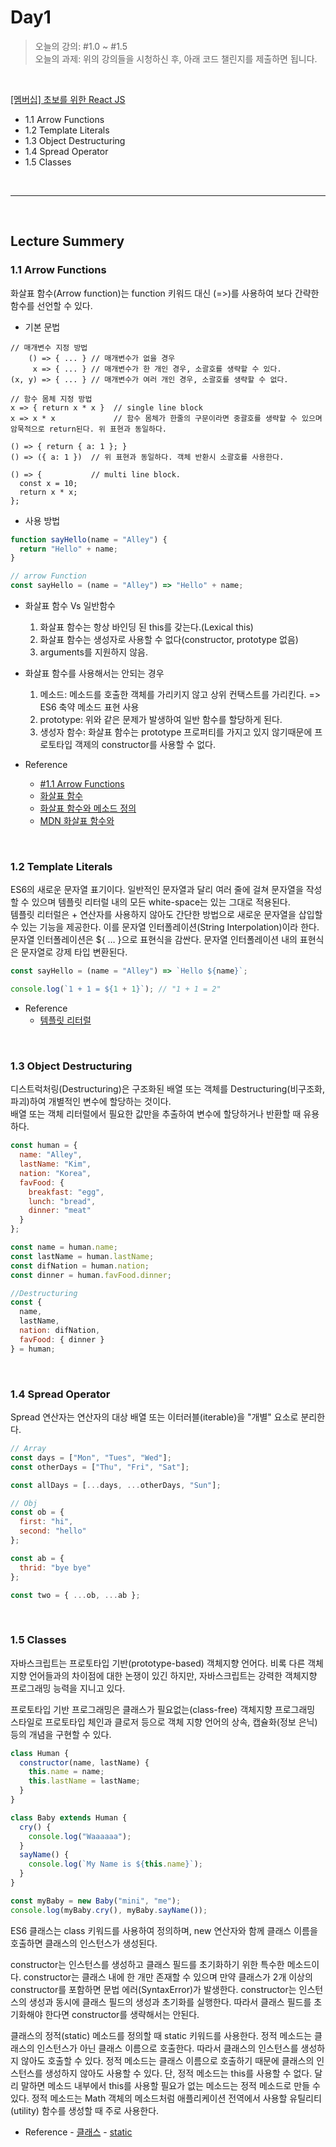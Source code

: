 # Day1

> 오늘의 강의: #1.0 ~ #1.5  
> 오늘의 과제: 위의 강의들을 시청하신 후, 아래 코드 챌린지를 제출하면 됩니다.

<br/>

[[멤버십] 초보를 위한 React JS](https://academy.nomadcoders.co/courses/436641/lectures/8467057)

- 1.1 Arrow Functions
- 1.2 Template Literals
- 1.3 Object Destructuring
- 1.4 Spread Operator
- 1.5 Classes

<br/>

---

<br/>

## Lecture Summery

### 1.1 Arrow Functions

화살표 함수(Arrow function)는 function 키워드 대신 (=>)를 사용하여 보다 간략한 함수를 선언할 수 있다.

- 기본 문법

```
// 매개변수 지정 방법
    () => { ... } // 매개변수가 없을 경우
     x => { ... } // 매개변수가 한 개인 경우, 소괄호를 생략할 수 있다.
(x, y) => { ... } // 매개변수가 여러 개인 경우, 소괄호를 생략할 수 없다.

// 함수 몸체 지정 방법
x => { return x * x }  // single line block
x => x * x             // 함수 몸체가 한줄의 구문이라면 중괄호를 생략할 수 있으며 암묵적으로 return된다. 위 표현과 동일하다.

() => { return { a: 1 }; }
() => ({ a: 1 })  // 위 표현과 동일하다. 객체 반환시 소괄호를 사용한다.

() => {           // multi line block.
  const x = 10;
  return x * x;
};
```

- 사용 방법

```javascript
function sayHello(name = "Alley") {
  return "Hello" + name;
}

// arrow Function
const sayHello = (name = "Alley") => "Hello" + name;
```

- 화살표 함수 Vs 일반함수

  1. 화살표 함수는 항상 바인딩 된 this를 갖는다.(Lexical this)
  2. 화살표 함수는 생성자로 사용할 수 없다(constructor, prototype 없음)
  3. arguments를 지원하지 않음.

- 화살표 함수를 사용해서는 안되는 경우

  1. 메소드: 메소드를 호출한 객체를 가리키지 않고 상위 컨택스트를 가리킨다. => ES6 축약 메소드 표현 사용
  2. prototype: 위와 같은 문제가 발생하여 일반 함수를 할당하게 된다.
  3. 생성자 함수: 화살표 함수는 prototype 프로퍼티를 가지고 있지 않기때문에 프로토타입 객제의 constructor를 사용할 수 없다.

- Reference
  - [#1.1 Arrow Functions](https://academy.nomadcoders.co/courses/436641/lectures/8467057)
  - [화살표 함수](https://poiemaweb.com/es6-arrow-function)
  - [화살표 함수와 메소드 정의](http://webframeworks.kr/tutorials/translate/arrow-function/)
  - [MDN 화살표 함수와](https://developer.mozilla.org/ko/docs/Web/JavaScript/Reference/Functions/%EC%95%A0%EB%A1%9C%EC%9A%B0_%ED%8E%91%EC%85%98)

<br/>

### 1.2 Template Literals

ES6의 새로운 문자열 표기이다. 일반적인 문자열과 달리 여러 줄에 걸쳐 문자열을 작성할 수 있으며 템플릿 리터럴 내의 모든 white-space는 있는 그대로 적용된다.  
템플릿 리터럴은 + 연산자를 사용하지 않아도 간단한 방법으로 새로운 문자열을 삽입할 수 있는 기능을 제공한다. 이를 문자열 인터폴레이션(String Interpolation)이라 한다.  
문자열 인터폴레이션은 \${ … }으로 표현식을 감싼다. 문자열 인터폴레이션 내의 표현식은 문자열로 강제 타입 변환된다.

```javascript
const sayHello = (name = "Alley") => `Hello ${name}`;

console.log(`1 + 1 = ${1 + 1}`); // "1 + 1 = 2"
```

- Reference
  - [템플릿 리터럴](https://poiemaweb.com/es6-template-literals)

<br/>

### 1.3 Object Destructuring

디스트럭처링(Destructuring)은 구조화된 배열 또는 객체를 Destructuring(비구조화, 파괴)하여 개별적인 변수에 할당하는 것이다.  
배열 또는 객체 리터럴에서 필요한 값만을 추출하여 변수에 할당하거나 반환할 때 유용하다.

```javascript
const human = {
  name: "Alley",
  lastName: "Kim",
  nation: "Korea",
  favFood: {
    breakfast: "egg",
    lunch: "bread",
    dinner: "meat"
  }
};

const name = human.name;
const lastName = human.lastName;
const difNation = human.nation;
const dinner = human.favFood.dinner;

//Destructuring
const {
  name,
  lastName,
  nation: difNation,
  favFood: { dinner }
} = human;
```

<br/>

### 1.4 Spread Operator

Spread 연산자는 연산자의 대상 배열 또는 이터러블(iterable)을 "개별" 요소로 분리한다.

```javascript
// Array
const days = ["Mon", "Tues", "Wed"];
const otherDays = ["Thu", "Fri", "Sat"];

const allDays = [...days, ...otherDays, "Sun"];
```

```javascript
// Obj
const ob = {
  first: "hi",
  second: "hello"
};

const ab = {
  thrid: "bye bye"
};

const two = { ...ob, ...ab };
```

<br/>

### 1.5 Classes

자바스크립트는 프로토타입 기반(prototype-based) 객체지향 언어다. 비록 다른 객체지향 언어들과의 차이점에 대한 논쟁이 있긴 하지만, 자바스크립트는 강력한 객체지향 프로그래밍 능력을 지니고 있다.

프로토타입 기반 프로그래밍은 클래스가 필요없는(class-free) 객체지향 프로그래밍 스타일로 프로토타입 체인과 클로저 등으로 객체 지향 언어의 상속, 캡슐화(정보 은닉) 등의 개념을 구현할 수 있다.

```javascript
class Human {
  constructor(name, lastName) {
    this.name = name;
    this.lastName = lastName;
  }
}

class Baby extends Human {
  cry() {
    console.log("Waaaaaa");
  }
  sayName() {
    console.log(`My Name is ${this.name}`);
  }
}

const myBaby = new Baby("mini", "me");
console.log(myBaby.cry(), myBaby.sayName());
```

ES6 클래스는 class 키워드를 사용하여 정의하며, new 연산자와 함께 클래스 이름을 호출하면 클래스의 인스턴스가 생성된다.

constructor는 인스턴스를 생성하고 클래스 필드를 초기화하기 위한 특수한 메소드이다. constructor는 클래스 내에 한 개만 존재할 수 있으며 만약 클래스가 2개 이상의 constructor를 포함하면 문법 에러(SyntaxError)가 발생한다. constructor는 인스턴스의 생성과 동시에 클래스 필드의 생성과 초기화를 실행한다. 따라서 클래스 필드를 초기화해야 한다면 constructor를 생략해서는 안된다.

클래스의 정적(static) 메소드를 정의할 때 static 키워드를 사용한다. 정적 메소드는 클래스의 인스턴스가 아닌 클래스 이름으로 호출한다. 따라서 클래스의 인스턴스를 생성하지 않아도 호출할 수 있다. 정적 메소드는 클래스 이름으로 호출하기 때문에 클래스의 인스턴스를 생성하지 않아도 사용할 수 있다. 단, 정적 메소드는 this를 사용할 수 없다. 달리 말하면 메소드 내부에서 this를 사용할 필요가 없는 메소드는 정적 메소드로 만들 수 있다. 정적 메소드는 Math 객체의 메소드처럼 애플리케이션 전역에서 사용할 유틸리티(utility) 함수를 생성할 때 주로 사용한다.

- Reference - [클래스](https://poiemaweb.com/es6-class) - [static](https://developer.mozilla.org/ko/docs/Web/JavaScript/Reference/Classes/static)
  <br/>
